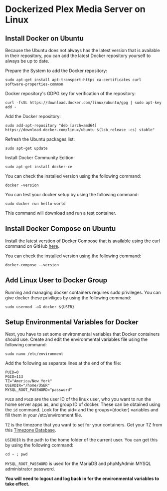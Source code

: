 # Dockerized Plex Media Server on Linux

## Install Docker on Ubuntu
Because the Ubuntu does not always has the latest version that is available in their repository, you can add the latest Docker repository yourself to always be up to date.

Prepare the System to add the Docker repository:

`sudo apt-get install apt-transport-https ca-certificates curl software-properties-common`

Docker repository's GDPG key for verification of the repository:

`curl -fsSL https://download.docker.com/linux/ubuntu/gpg | sudo apt-key add -`

Add the Docker repository:

`sudo add-apt-repository "deb [arch=amd64] https://download.docker.com/linux/ubuntu $(lsb_release -cs) stable"`

Refresh the Ubuntu packages list:

`sudo apt-get update`

Install Docker Community Edition:

`sudo apt-get install docker-ce`

You can check the installed version using the following command:

`docker -version`

You can test your docker setup by using the following command:

`sudo docker run hello-world`

This command will download and run a test container.
## Install Docker Compose on Ubuntu
Install the latest verstion of Docker Compose that is available using the curl command on GitHub [here](https://github.com/docker/compose/releases).

You can check the installed version using the following command:

`docker-compose --version`

## Add Linux User to Docker Group
Running and managing docker containers requires sudo privileges. You can give docker these priviliges by using the following command:
    
`sudo usermod -aG docker ${USER}`

## Setup Environmental Variables for Docker
Next, you have to set some environmental variables that Docker containers should use.
Create and edit the environmental variables file using the following command:

`sudo nano /etc/environment`

Add the following as separate lines at the end of the file:

```
PUID=0
PGID=113
TZ="America/New_York"
USERDIR="/home/USER"
MYSQL_ROOT_PASSWORD="password"
```

`PUID` and `PGID` are the user ID of the linux user, who you want to run the home server apps as, and group ID of docker. These can be obtained using the `id` command. Look for the uid= and the groups=(docker) variables and fill them in your /etc/environment file.

`TZ` is the timezone that you want to set for your containers. Get your TZ from this [Timezone Database](https://en.wikipedia.org/wiki/List_of_tz_database_time_zones).

`USERDIR` is the path to the home folder of the current user. You can get this by using the following command:
    
`cd ~ ; pwd`

`MYSQL_ROOT_PASSWORD` is used for the MariaDB and phpMyAdmin MYSQL administrator password.

**You will need to logout and log back in for the environmental variables to take effect.**
